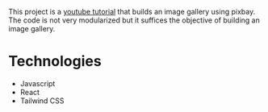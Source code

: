 
This project is a [youtube tutorial](https://www.youtube.com/watch?v=FiGmAI5e91M) that builds an image gallery using pixbay.
The code is not very modularized but it suffices the objective of building an image gallery.

# Technologies
 - Javascript
 - React
 - Tailwind CSS

